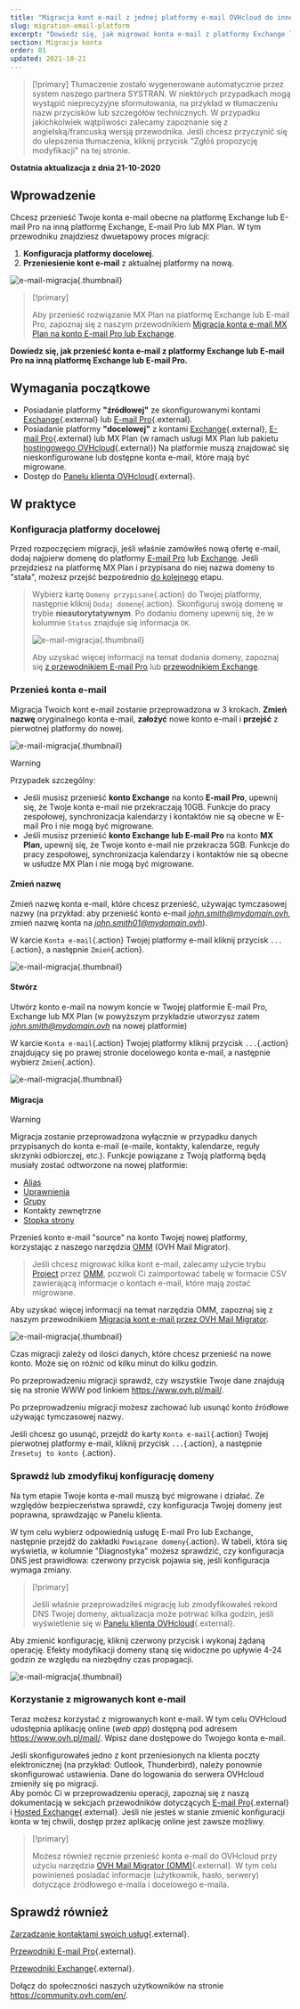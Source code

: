 ```yaml
---
title: "Migracja kont e-mail z jednej platformy e-mail OVHcloud do innej"
slug: migration-email-platform
excerpt: "Dowiedz się, jak migrować konta e-mail z platformy Exchange lub E-mail Pro na inną platformę Exchange, E-mail Pro lub MX Plan"
section: Migracja konta
order: 01
updated: 2021-10-21
---
```


> [!primary]
> Tłumaczenie zostało wygenerowane automatycznie przez system naszego partnera SYSTRAN. W niektórych przypadkach mogą wystąpić nieprecyzyjne sformułowania, na przykład w tłumaczeniu nazw przycisków lub szczegółów technicznych. W przypadku jakichkolwiek wątpliwości zalecamy zapoznanie się z angielską/francuską wersją przewodnika. Jeśli chcesz przyczynić się do ulepszenia tłumaczenia, kliknij przycisk "Zgłóś propozycję modyfikacji" na tej stronie.
>

**Ostatnia aktualizacja z dnia 21-10-2020**

## Wprowadzenie

Chcesz przenieść Twoje konta e-mail obecne na platformę Exchange lub E-mail Pro na inną platformę Exchange, E-mail Pro lub MX Plan. W tym przewodniku znajdziesz dwuetapowy proces migracji:

1. **Konfiguracja platformy docelowej**.
2. **Przeniesienie kont e-mail** z aktualnej platformy na nową.

![e-mail-migracja](images/migration_platform01.gif){.thumbnail}

> [!primary]
>
> Aby przenieść rozwiązanie MX Plan na platformę Exchange lub E-mail Pro, zapoznaj się z naszym przewodnikiem [Migracja konta e-mail MX Plan na konto E-mail Pro lub Exchange](https://docs.ovh.com/pl/microsoft-collaborative-solutions/migracja-adres-e-mail-na-hostingu-na-exchange/).
>

**Dowiedz się, jak przenieść konta e-mail z platformy Exchange lub E-mail Pro na inną platformę Exchange lub E-mail Pro.**

## Wymagania początkowe

- Posiadanie platformy **"źródłowej"** ze skonfigurowanymi kontami [Exchange](https://www.ovhcloud.com/pl/emails/hosted-exchange/){.external} lub [E-mail Pro](https://www.ovhcloud.com/pl/emails/email-pro/){.external}.
- Posiadanie platformy **"docelowej"** z kontami [Exchange](https://www.ovhcloud.com/pl/emails/hosted-exchange/){.external}, [E-mail Pro](https://www.ovhcloud.com/pl/emails/email-pro/){.external} lub MX Plan (w ramach usługi MX Plan lub pakietu [hostingowego OVHcloud](https://www.ovhcloud.com/pl/web-hosting/){.external}) Na platformie muszą znajdować się nieskonfigurowane lub dostępne konta e-mail, które mają być migrowane.
- Dostęp do [Panelu klienta OVHcloud](https://www.ovh.com/auth/?action=gotomanager&from=https://www.ovh.pl/&ovhSubsidiary=pl){.external}.

## W praktyce

### Konfiguracja platformy docelowej

Przed rozpoczęciem migracji, jeśli właśnie zamówiłeś nową ofertę e-mail, dodaj najpierw domenę do platformy [E-mail Pro](https://docs.ovh.com/pl/emails-pro/pierwsza-konfiguracja-email-pro/#etap-2-dodanie-domeny) lub [Exchange](https://docs.ovh.com/pl/microsoft-collaborative-solutions/dodanie-domeny-exchange/). Jeśli przejdziesz na platformę MX Plan i przypisana do niej nazwa domeny to "stała", możesz przejść bezpośrednio [do kolejnego](#accountsmigration) etapu.

> Wybierz kartę `Domeny przypisane`{.action} do Twojej platformy, następnie kliknij `Dodaj domenę`{.action}. Skonfiguruj swoją domenę w trybie **nieautorytatywnym**. Po dodaniu domeny upewnij się, że w kolumnie `Status` znajduje się informacja `OK`.
>
> ![e-mail-migracja](images/migration_platform02.png){.thumbnail}
>
> Aby uzyskać więcej informacji na temat dodania domeny, zapoznaj się [z przewodnikiem E-mail Pro](https://docs.ovh.com/pl/emails-pro/pierwsza-konfiguracja-email-pro/#etap-2-dodanie-domeny) lub [przewodnikiem Exchange](https://docs.ovh.com/pl/microsoft-collaborative-solutions/dodanie-domeny-exchange/).

### Przenieś konta e-mail <a name="accountsmigration"></a>

Migracja Twoich kont e-mail zostanie przeprowadzona w 3 krokach. **Zmień nazwę** oryginalnego konta e-mail, **założyć** nowe konto e-mail i **przejść** z pierwotnej platformy do nowej.

![e-mail-migracja](images/migration_platform03.gif){.thumbnail}

> [!warning]
>
> Przypadek szczególny:
>
> - Jeśli musisz przenieść **konto Exchange** na konto **E-mail Pro**, upewnij się, że Twoje konta e-mail nie przekraczają 10GB. Funkcje do pracy zespołowej, synchronizacja kalendarzy i kontaktów nie są obecne w E-mail Pro i nie mogą być migrowane.
> - Jeśli musisz przenieść **konto Exchange lub E-mail Pro** na konto **MX Plan**, upewnij się, że Twoje konto e-mail nie przekracza 5GB. Funkcje do pracy zespołowej, synchronizacja kalendarzy i kontaktów nie są obecne w usłudze MX Plan i nie mogą być migrowane.

#### Zmień nazwę

Zmień nazwę konta e-mail, które chcesz przenieść, używając tymczasowej nazwy (na przykład: aby przenieść konto e-mail *john.smith@mydomain.ovh*, zmień nazwę konta na *john.smith01@mydomain.ovh*).

W karcie `Konta e-mail`{.action} Twojej platformy e-mail kliknij przycisk `...`{.action}, a następnie `Zmień`{.action}.

![e-mail-migracja](images/migration_platform04.png){.thumbnail}

#### Stwórz

Utwórz konto e-mail na nowym koncie w Twojej platformie E-mail Pro, Exchange lub MX Plan (w powyższym przykładzie utworzysz zatem *john.smith@mydomain.ovh* na nowej platformie)

W karcie `Konta e-mail`{.action} Twojej platformy kliknij przycisk `...`{.action} znajdujący się po prawej stronie docelowego konta e-mail, a następnie wybierz `Zmień`{.action}.

![e-mail-migracja](images/migration_platform05.png){.thumbnail}

#### Migracja

> [!warning]
> 
> Migracja zostanie przeprowadzona wyłącznie w przypadku danych przypisanych do konta e-mail (e-maile, kontakty, kalendarze, reguły skrzynki odbiorczej, etc.). Funkcje powiązane z Twoją platformą będą musiały zostać odtworzone na nowej platformie:
>
> - [Alias](https://docs.ovh.com/pl/microsoft-collaborative-solutions/email-alias/) 
> - [Uprawnienia](https://docs.ovh.com/pl/microsoft-collaborative-solutions/exchange_2013_przyznanie_uprawnien_full_access/) 
> - [Grupy](https://docs.ovh.com/pl/microsoft-collaborative-solutions/exchange_20132016_korzystanie_z_grup_wewnetrzne_grupy_dyskusyjne/)
> - Kontakty zewnętrzne
> - [Stopka strony](https://docs.ovh.com/pl/microsoft-collaborative-solutions/exchange_20132016_automatyczny_podpis_-_disclaimer/)

Przenieś konto e-mail "source" na konto Twojej nowej platformy, korzystając z naszego narzędzia [OMM](https://omm.ovh.net/) (OVH Mail Migrator).

> Jeśli chcesz migrować kilka kont e-mail, zalecamy użycie trybu [Project](https://docs.ovh.com/pl/microsoft-collaborative-solutions/exchange-migracja-kont-e-mail-ovh-mail-migrator/#project) przez [OMM](https://omm.ovh.net/Project/Create), pozwoli Ci zaimportować tabelę w formacie CSV zawierającą informacje o kontach e-mail, które mają zostać migrowane.

Aby uzyskać więcej informacji na temat narzędzia OMM, zapoznaj się z naszym przewodnikiem [Migracja kont e-mail przez OVH Mail Migrator](https://docs.ovh.com/pl/microsoft-collaborative-solutions/exchange-migracja-kont-e-mail-ovh-mail-migrator/).

![e-mail-migracja](images/migration_platform06.png){.thumbnail}

Czas migracji zależy od ilości danych, które chcesz przenieść na nowe konto. Może się on różnić od kilku minut do kilku godzin.

Po przeprowadzeniu migracji sprawdź, czy wszystkie Twoje dane znajdują się na stronie WWW pod linkiem <https://www.ovh.pl/mail/>.

Po przeprowadzeniu migracji możesz zachować lub usunąć konto źródłowe używając tymczasowej nazwy.

Jeśli chcesz go usunąć, przejdź do karty `Konta e-mail`{.action} Twojej pierwotnej platformy e-mail, kliknij przycisk `...`{.action}, a następnie `Zresetuj to konto `{.action}.

### Sprawdź lub zmodyfikuj konfigurację domeny

Na tym etapie Twoje konta e-mail muszą być migrowane i działać. Ze względów bezpieczeństwa sprawdź, czy konfiguracja Twojej domeny jest poprawna, sprawdzając w Panelu klienta.

W tym celu wybierz odpowiednią usługę E-mail Pro lub Exchange, następnie przejdź do zakładki `Powiązane domeny`{.action}. W tabeli, która się wyświetla, w kolumnie "Diagnostyka" możesz sprawdzić, czy konfiguracja DNS jest prawidłowa: czerwony przycisk pojawia się, jeśli konfiguracja wymaga zmiany.

> [!primary]
>
> Jeśli właśnie przeprowadziłeś migrację lub zmodyfikowałeś rekord DNS Twojej domeny, aktualizacja może potrwać kilka godzin, jeśli wyświetlenie się w [Panelu klienta OVHcloud](https://www.ovh.com/auth/?action=gotomanager&from=https://www.ovh.pl/&ovhSubsidiary=pl){.external}.
>

Aby zmienić konfigurację, kliknij czerwony przycisk i wykonaj żądaną operację. Efekty modyfikacji domeny staną się widoczne po upływie 4-24 godzin ze względu na niezbędny czas propagacji.

![e-mail-migracja](images/check_the_dns_records_associated_domains.png){.thumbnail}

### Korzystanie z migrowanych kont e-mail

Teraz możesz korzystać z migrowanych kont e-mail. W tym celu OVHcloud udostępnia aplikację online (_web app_) dostępną pod adresem <https://www.ovh.pl/mail/>. Wpisz dane dostępowe do Twojego konta e-mail.

Jeśli skonfigurowałeś jedno z kont przeniesionych na klienta poczty elektronicznej (na przykład: Outlook, Thunderbird), należy ponownie skonfigurować ustawienia. Dane do logowania do serwera OVHcloud zmieniły się po migracji.
<br>Aby pomóc Ci w przeprowadzeniu operacji, zapoznaj się z naszą dokumentacją w sekcjach przewodników dotyczących [E-mail Pro](https://docs.ovh.com/pl/emails-pro/){.external} i [Hosted Exchange](https://docs.ovh.com/pl/microsoft-collaborative-solutions/){.external}. Jeśli nie jesteś w stanie zmienić konfiguracji konta w tej chwili, dostęp przez aplikację online jest zawsze możliwy.

> [!primary]
>
> Możesz również ręcznie przenieść konta e-mail do OVHcloud przy użyciu narzędzia [OVH Mail Migrator (OMM)](https://omm.ovh.net/){.external}. W tym celu powinieneś posiadać informacje (użytkownik, hasło, serwery) dotyczące źródłowego e-maila i docelowego e-maila.
>

## Sprawdź również

[Zarządzanie kontaktami swoich usług](https://docs.ovh.com/pl/customer/zarzadzanie_kontaktami/){.external}.

[Przewodniki E-mail Pro](https://docs.ovh.com/pl/emails-pro/){.external}.

[Przewodniki Exchange](https://docs.ovh.com/pl/microsoft-collaborative-solutions/){.external}.

Dołącz do społeczności naszych użytkowników na stronie <https://community.ovh.com/en/>.
